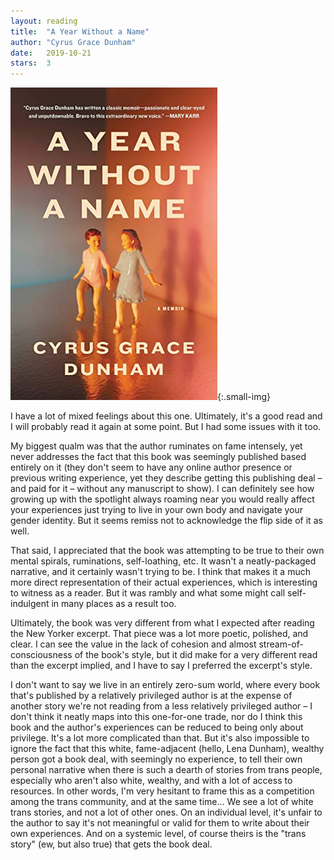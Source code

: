 ```yaml
---
layout: reading
title:  "A Year Without a Name"
author: "Cyrus Grace Dunham"
date:   2019-10-21
stars:  3
---
```


![](/assets/images/reading/year-without-a-name.jpeg){:.small-img}

I have a lot of mixed feelings about this one. Ultimately, it's a good read
and I will probably read it again at some point. But I had some issues with it too.

My biggest qualm was that the author ruminates on fame intensely, yet never addresses the fact
that this book was seemingly published based entirely on it (they don't seem to have any
online author presence or previous writing experience, yet they describe getting this publishing deal –
and paid for it – without any manuscript to show). I can definitely see how growing up with
the spotlight always roaming near you would really affect your experiences just trying to live in
your own body and navigate your gender identity. But it seems remiss not to acknowledge
the flip side of it as well.

That said, I appreciated that the book was attempting to be true to their own
mental spirals, ruminations, self-loathing, etc. It wasn't a neatly-packaged narrative, and
it certainly wasn't trying to be. I think that makes it a much more direct representation
of their actual experiences, which is interesting to witness as a reader. But it was
rambly and what some might call self-indulgent in many places as a result too.

Ultimately, the book was very different from what I expected after reading the New Yorker excerpt.
That piece was a lot more poetic, polished, and clear. I can see the value in the lack of cohesion
and almost stream-of-consciousness of the book's style, but it did make for a very different
read than the excerpt implied, and I have to say I preferred the excerpt's style.

I don't want to say we live in an entirely zero-sum world, where every book that's published
by a relatively privileged author is at the expense of another story we're not reading from a less
relatively privileged author – I don't think it neatly maps into this one-for-one trade, nor do I think
this book and the author's experiences can be reduced to being only about privilege. It's a lot more complicated
than that. But it's also impossible to ignore the fact that this white, fame-adjacent (hello, Lena Dunham),
wealthy person got a book deal, with seemingly no experience, to tell their own personal narrative when there
is such a dearth of stories from trans people, especially who aren't also white, wealthy, and with a lot of
access to resources. In other words, I'm very hesitant to frame this as a competition among the trans community,
and at the same time... We see a lot of white trans stories, and not a lot of other ones. On an individual
level, it's unfair to the author to say it's not meaningful or valid for them to write about their own experiences.
And on a systemic level, of course theirs is the "trans story" (ew, but also true) that gets the book deal.
